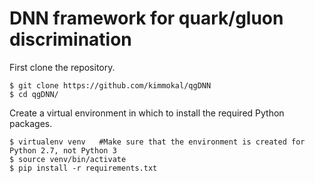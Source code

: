 # DNN framework for quark/gluon discrimination

First clone the repository.
```
$ git clone https://github.com/kimmokal/qgDNN
$ cd qgDNN/
```
Create a virtual environment in which to install the required Python packages.
```
$ virtualenv venv   #Make sure that the environment is created for Python 2.7, not Python 3
$ source venv/bin/activate
$ pip install -r requirements.txt
```
